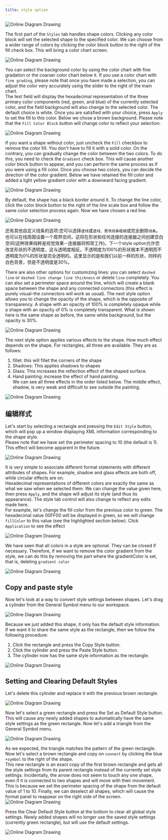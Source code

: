 ```yaml
---
title: style option
---
```


 ![Online Diagram Drawing](/public/themes/freedgo/style_option.png "style option") 
 
 
The first part of the `Styles` tab handles shape colors. Clicking any color block will set the selected shape to the specified color. We can choose from a wider range of colors by clicking the color block button to the right of the fill check box. This will bring a color chart screen.

 ![Online Diagram Drawing](/public/themes/freedgo/style_option1.png "style option") 
 
<script async src="https://pagead2.googlesyndication.com/pagead/js/adsbygoogle.js"></script><ins class="adsbygoogle" style="display:block; text-align:center;" data-ad-layout="in-article" data-ad-format="fluid" data-ad-client="ca-pub-9055212255210230" data-ad-slot="7941459222"></ins> <script>(adsbygoogle = window.adsbygoogle || []).push({});</script>
You can select the background color by using the color chart with fine gradation or the coarser color chart below it.
If you use a color chart with `fine grading`, please note that once you have made a selection, you can adjust the color very accurately using the slider to the right of the main chart.  
The text field will display the hexadecimal representation of the three primary color components (red, green, and blue) of the currently selected color, and the field background will also change to the selected color. 
The default choice is white. Once you are satisfied with your choice, press `Apply` to set the fill to this color. 
Below we chose a brown background. Please note that the `Fill Color Block` button will change color to reflect your selection.

![Online Diagram Drawing](/public/themes/freedgo/style_option2.png "Fill Color")  

If you want a shape without color, just uncheck the `Fill` checkbox to remove the color fill. 
 You don't have to fill it with a solid color. On the contrary, you can gradually change the color between the two colors.
 To do this, you need to check the `Gradient` check box. This will cause another color block button to appear, and you can perform the same process as if you were using a fill color.
  Once you choose two colors, you can decide the direction of the color gradient. Below we have retained the fill color and added a light yellow gradient color with a downward facing gradient.

![Online Diagram Drawing](/public/themes/freedgo/style_option3.png "Fill Color") 
 
By default, the shape has a black border around it. To change the line color, click the color block button to the right of the line scale box and follow the same color selection process again. Now we have chosen a red line.
 
 ![Online Diagram Drawing](/public/themes/freedgo/style_option4.png "Fill Color") 
 
 
还有其他自定义线条的选项:您可以选择`虚线`或`虚线、更改线条粗细`或完全删除`线条`。也可以在线周围设置一个周界空间，这将在形状和任何连接的连接器之间创建空白空间(这种效果纯粹是视觉效果--连接器将照常工作)。下一个style option允许您改变形状的不透明度，这与透明度相反。不透明度为100%的形状根本不透明而不透明度为0%的形状是完全透明的。这里显示的是和我们以前一样的形状，同样的白色背景，但是不透明度是30%。

There are also other options for customizing lines: you can select `dashed line` or `dashed line change line thickness` or delete `line` completely. 
You can also set a perimeter space around the line, which will create a blank space between the shape and any connected connectors (this effect is purely visual-the connectors will work as usual). 
The next style option allows you to change the opacity of the shape, which is the opposite of transparency. A shape with an opacity of 100% is completely opaque while a shape with an opacity of 0% is completely transparent. 
What is shown here is the same shape as before, the same white background, but the opacity is 30%.

 ![Online Diagram Drawing](/public/themes/freedgo/style_option5.png "Fill Color") 
 
 
The next style option applies various effects to the shape. How much effect depends on the shape. 
For rectangles, all three are available. 
They are as follows: 
1. fillet: this will fillet the corners of the shape 
2. Shadows: This applies shadows to shapes 
3. Glass: This increases the reflection effect of the shaped surface. 
4. Hand painting: increase the effect of hand painting.  
We can see all three effects in the order listed below. The middle effect, shadow, is very weak and difficult to see outside the painting.
    
 ![Online Diagram Drawing](/public/themes/freedgo/style_option6.png "Fill Color") 
 
 
 ##	编辑样式
 
 Let's start by selecting a rectangle and pressing the `Edit Style` button, which will pop up a window displaying XML information corresponding to the shape style.  
 Please note that we have set the perimeter spacing to 10 (the default is 1). This effect will become apparent in the future.
 
  ![Online Diagram Drawing](/public/themes/freedgo/style_option7.png "Edit Style") 
  
 It is very simple to associate different format statements with different attributes of shapes. 
 For example, shadow and glass effects are both off, while circular effects are on.  
 Hexadecimal representations of different colors are exactly the same as what we saw when we selected them. 
 We can change the value given here, then press `Apply`, and the shape will adjust its style (and thus its appearance). 
 The style tab control will also change to reflect any edits made here.  
 For example, let's change the fill color from the previous color to green. 
 The hexadecimal value 00FF00 will be displayed in green, so we will change `fillColor` to this value (see the highlighted section below). Click `Application` to see the effect
  
 ![Online Diagram Drawing](/public/themes/freedgo/style_option8.png "Edit Style")  
  
 We have seen that all colors in a style are optional. They can be closed if necessary. 
 Therefore, if we want to remove the color gradient from the style, we can do this by removing the part where the gradientColor is set, that is, deleting `gradient color`
  
 ![Online Diagram Drawing](/public/themes/freedgo/style_option9.png "gradientColor")  
 
 ##	Copy and paste style
 
 
 Now let's look at a way to convert style settings between shapes. Let's drag a cylinder from the General Symbol menu to our workspace.
 
 ![Online Diagram Drawing](/public/themes/freedgo/style_option10.png "Edit Style")
  
 
 Because we just added this shape, it only has the default style information. 
 If we want it to share the same style as the rectangle, then we follow the following procedure:  
 1. Click the rectangle and press the Copy Style button. 
 2. Click the cylinder and press the Paste Style button. 
 3. The cylinder now has the same style information as the rectangle.
  
  ![Online Diagram Drawing](/public/themes/freedgo/style_option11.png "Edit Style") 
  
 ##	Setting and Clearing Default Styles
 
 Let's delete this cylinder and replace it with the previous brown rectangle.
 
  ![Online Diagram Drawing](/public/themes/freedgo/style_option12.png "Edit Style") 
  
Now let's select a green rectangle and press the Set as Default Style button. 
This will cause any newly added shapes to automatically have the same style settings as the green rectangle. 
Now let's add a triangle from the General Symbol menu.
 
  ![Online Diagram Drawing](/public/themes/freedgo/style_option14.png "Edit Style") 
   
 As we expected, the triangle matches the pattern of the green rectangle.
  Now let's select a brown rectangle and copy on `connect` by clicking the blue `+symbol` to the right of the shape.  
  This new rectangle is an exact copy of the first brown rectangle and gets all the style settings from its parent rectangle instead of the currently set style settings. 
  Incidentally, the arrow does not seem to touch any one shape, even if it is connected to two shapes and will move with their movement. 
  This is because we set the perimeter spacing of the shape from the default value of 1 to 10. 
  Finally, we can deselect all shapes, which will cause the format panel to reappear on the right side of the screen.
   ![Online Diagram Drawing](/public/themes/freedgo/style_option13.png "Edit Style") 
 
 Press the Clear Default Style button at the bottom to clear all global style settings. Newly added shapes will no longer use the saved style settings (currently green rectangle), but will use the default settings.
 
  ![Online Diagram Drawing](/public/themes/freedgo/style_option15.png "Edit Style") 
